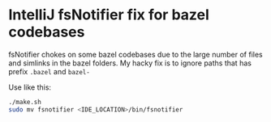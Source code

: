 # IntelliJ fsNotifier fix for bazel codebases

fsNotifier chokes on some bazel codebases due to the large number of files and simlinks in the bazel folders.
My hacky fix is to ignore paths that has prefix `.bazel` and `bazel-` 

Use like this:
```bash
./make.sh
sudo mv fsnotifier <IDE_LOCATION>/bin/fsnotifier
```
